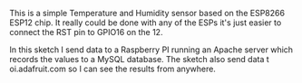 This is a simple Temperature and Humidity sensor based on the ESP8266 ESP12 chip. It really could be done with any of the ESPs it's just easier to connect the RST pin to GPIO16 on the 12. 

In this sketch I send data to a Raspberry PI running an Apache server which records the values to a MySQL database. The sketch also send data t oi.adafruit.com so I can see the results from anywhere.
